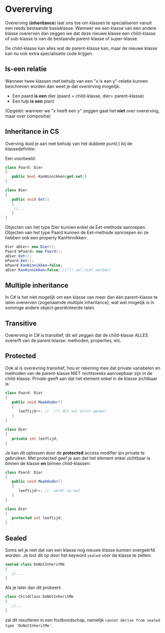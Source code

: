 # Overerving

Overerving (**inheritance**) laat ons toe om klassen te specialiseren vanuit een reeds bestaande basisklasse. Wanneer we een klasse van een andere klasse overerven dan zeggen we dat deze nieuwe klasse een child-klasse of sub-klasse is van de bestaande parent-klasse of super-klasse.

De child-klasse kan alles wat de parent-klasse kan, maar de nieuwe klasse kan nu ook extra specialisatie code krijgen.

## Is-een relatie

Wanneer twee klassen met behulp van een "x is een y"-relatie kunnen beschreven worden dan weet je dat overerving mogelijk.

* Een paard **is een** dier (paard = child-klasse, dier= parent-klasse)
* Een tulp **is een** plant

(Opgelet: wanneer we "x heeft een y" zeggen gaat het **niet** over overerving, maar over compositie)

## Inheritance in CS

Overving duid je aan met behulp van het dubbele punt(:)  bij de klassedefinitie:

Een voorbeeld:

```csharp
class Paard: Dier
{
   public bool KanHinnikken{get;set;}
}

class Dier
{
   public void Eet()
   {
    //...
   }
}
```

Objecten van het type Dier kunnen enkel de Eet-methode aanroepen. Objecten van het type Paard kunnen de Eet-methode aanroepen én ze hebben ook een property KanHinnikken:

```csharp
Dier aDier= new Dier();
Paard bPaard= new Paard();
aDier.Eet();
bPaard.Eet();
bPaard.KanHinnikken=false;
aDier.KanHinnikken=false; //!!! zal niet werken!
```

## Multiple inheritance

In C# is het niet mogelijk om een klasse van meer dan één parent-klasse te laten overerven (zogenaamde multiple inheritance), wat wel mogelijk is in sommige andere object georiënteerde talen.

## Transitive

Overerving in C# is transitief, dit wil zeggen dat de child-klasse ALLES overerft van de parent-klasse: methoden, properties, etc.

## Protected

Ook al is overevring transitief, hou er rekening mee dat private variabelen en methoden van de parent-klasse NIET rechtsreeks aanroepbaar zijn in de child-klasse. Private geeft aan dat het element enkel in de klasse zichtbaar is:

```csharp
class Paard: Dier
{
   public void MaakOuder()
   {
      leeftijd++; //  !!! dit zal error geven!
   }
}

class Dier
{
   private int leeftijd;
}
```

Je kan dit oplossen door de **protected** access modifier ipv private te gebruiken. Met protected geef je aan dat het element enkel zichtbaar is binnen de klasse **en** binnen child-klassen:

```csharp
class Paard: Dier
{
   public void MaakOuder()
   {
      leeftijd++; //  werkt nu wel
   }
}

class Dier
{
   protected int leeftijd;
}
```

## Sealed

Soms wil je niet dat van een klasse nog nieuwe klasse kunnen overgeërfd worden. Je lost dit op door het keyword ``sealed`` voor de klasse te zetten:

```csharp
sealed class DoNotInheritMe
{
   //...
}
```

Als je later dan dit probeert:

```csharp
class ChildClass:DoNotInheritMe
{
   //...
}
```

zal dit resulteren in een foutboodschap, namelijk ``cannot derive from sealed type 'DoNotInheritMe'``.
